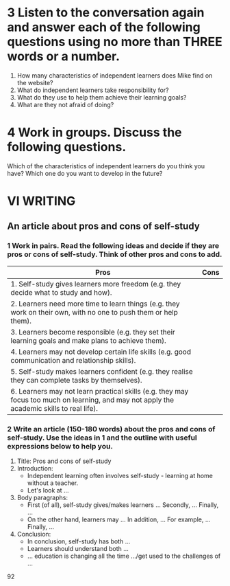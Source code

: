 # 3 Listen to the conversation again and answer each of the following questions using no more than THREE words or a number.

1. How many characteristics of independent learners does Mike find on the website?
2. What do independent learners take responsibility for?
3. What do they use to help them achieve their learning goals?
4. What are they not afraid of doing?

# 4 Work in groups. Discuss the following questions.

Which of the characteristics of independent learners do you think you have?
Which one do you want to develop in the future?

# VI WRITING

## An article about pros and cons of self-study

### 1 Work in pairs. Read the following ideas and decide if they are pros or cons of self-study. Think of other pros and cons to add.

| Pros | Cons |
|------|------|
| 1. Self-study gives learners more freedom (e.g. they decide what to study and how). | |
| 2. Learners need more time to learn things (e.g. they work on their own, with no one to push them or help them). | |
| 3. Learners become responsible (e.g. they set their learning goals and make plans to achieve them). | |
| 4. Learners may not develop certain life skills (e.g. good communication and relationship skills). | |
| 5. Self-study makes learners confident (e.g. they realise they can complete tasks by themselves). | |
| 6. Learners may not learn practical skills (e.g. they may focus too much on learning, and may not apply the academic skills to real life). | |

### 2 Write an article (150-180 words) about the pros and cons of self-study. Use the ideas in 1 and the outline with useful expressions below to help you.

1. Title: Pros and cons of self-study
2. Introduction:
   - Independent learning often involves self-study - learning at home without a teacher.
   - Let's look at ...
3. Body paragraphs:
   - First (of all), self-study gives/makes learners ... Secondly, ... Finally, ...
   - On the other hand, learners may ... In addition, ... For example, ... Finally, ...
4. Conclusion:
   - In conclusion, self-study has both ...
   - Learners should understand both ...
   - ... education is changing all the time .../get used to the challenges of ...

92